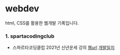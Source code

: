 # webdev
html, CSS를 활용한 웹개발 기록입니다.


### 1. spartacodingclub
- 스파르타코딩클럽 2021년 신년운세 강의
[웹url](https://new-year.spartacodingclub.kr/rEfZOg3BvOT1/index.html)
[개발일지](https://rladuddms.tistory.com/96)

